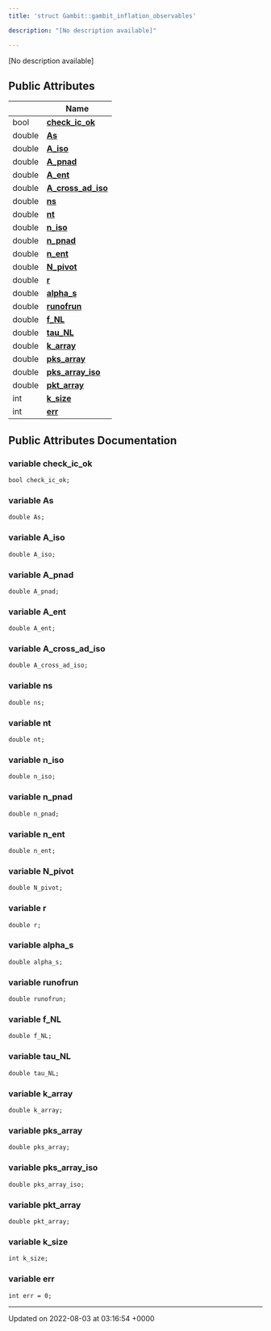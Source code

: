 ```yaml
---
title: 'struct Gambit::gambit_inflation_observables'

description: "[No description available]"

---
```









[No description available]

## Public Attributes

|                | Name           |
| -------------- | -------------- |
| bool | **[check_ic_ok](/documentation/code/gambit_sphinx/classes/structgambit_1_1gambit__inflation__observables/#variable-check-ic-ok)**  |
| double | **[As](/documentation/code/gambit_sphinx/classes/structgambit_1_1gambit__inflation__observables/#variable-as)**  |
| double | **[A_iso](/documentation/code/gambit_sphinx/classes/structgambit_1_1gambit__inflation__observables/#variable-a-iso)**  |
| double | **[A_pnad](/documentation/code/gambit_sphinx/classes/structgambit_1_1gambit__inflation__observables/#variable-a-pnad)**  |
| double | **[A_ent](/documentation/code/gambit_sphinx/classes/structgambit_1_1gambit__inflation__observables/#variable-a-ent)**  |
| double | **[A_cross_ad_iso](/documentation/code/gambit_sphinx/classes/structgambit_1_1gambit__inflation__observables/#variable-a-cross-ad-iso)**  |
| double | **[ns](/documentation/code/gambit_sphinx/classes/structgambit_1_1gambit__inflation__observables/#variable-ns)**  |
| double | **[nt](/documentation/code/gambit_sphinx/classes/structgambit_1_1gambit__inflation__observables/#variable-nt)**  |
| double | **[n_iso](/documentation/code/gambit_sphinx/classes/structgambit_1_1gambit__inflation__observables/#variable-n-iso)**  |
| double | **[n_pnad](/documentation/code/gambit_sphinx/classes/structgambit_1_1gambit__inflation__observables/#variable-n-pnad)**  |
| double | **[n_ent](/documentation/code/gambit_sphinx/classes/structgambit_1_1gambit__inflation__observables/#variable-n-ent)**  |
| double | **[N_pivot](/documentation/code/gambit_sphinx/classes/structgambit_1_1gambit__inflation__observables/#variable-n-pivot)**  |
| double | **[r](/documentation/code/gambit_sphinx/classes/structgambit_1_1gambit__inflation__observables/#variable-r)**  |
| double | **[alpha_s](/documentation/code/gambit_sphinx/classes/structgambit_1_1gambit__inflation__observables/#variable-alpha-s)**  |
| double | **[runofrun](/documentation/code/gambit_sphinx/classes/structgambit_1_1gambit__inflation__observables/#variable-runofrun)**  |
| double | **[f_NL](/documentation/code/gambit_sphinx/classes/structgambit_1_1gambit__inflation__observables/#variable-f-nl)**  |
| double | **[tau_NL](/documentation/code/gambit_sphinx/classes/structgambit_1_1gambit__inflation__observables/#variable-tau-nl)**  |
| double | **[k_array](/documentation/code/gambit_sphinx/classes/structgambit_1_1gambit__inflation__observables/#variable-k-array)**  |
| double | **[pks_array](/documentation/code/gambit_sphinx/classes/structgambit_1_1gambit__inflation__observables/#variable-pks-array)**  |
| double | **[pks_array_iso](/documentation/code/gambit_sphinx/classes/structgambit_1_1gambit__inflation__observables/#variable-pks-array-iso)**  |
| double | **[pkt_array](/documentation/code/gambit_sphinx/classes/structgambit_1_1gambit__inflation__observables/#variable-pkt-array)**  |
| int | **[k_size](/documentation/code/gambit_sphinx/classes/structgambit_1_1gambit__inflation__observables/#variable-k-size)**  |
| int | **[err](/documentation/code/gambit_sphinx/classes/structgambit_1_1gambit__inflation__observables/#variable-err)**  |

## Public Attributes Documentation

### variable check_ic_ok

```
bool check_ic_ok;
```


### variable As

```
double As;
```


### variable A_iso

```
double A_iso;
```


### variable A_pnad

```
double A_pnad;
```


### variable A_ent

```
double A_ent;
```


### variable A_cross_ad_iso

```
double A_cross_ad_iso;
```


### variable ns

```
double ns;
```


### variable nt

```
double nt;
```


### variable n_iso

```
double n_iso;
```


### variable n_pnad

```
double n_pnad;
```


### variable n_ent

```
double n_ent;
```


### variable N_pivot

```
double N_pivot;
```


### variable r

```
double r;
```


### variable alpha_s

```
double alpha_s;
```


### variable runofrun

```
double runofrun;
```


### variable f_NL

```
double f_NL;
```


### variable tau_NL

```
double tau_NL;
```


### variable k_array

```
double k_array;
```


### variable pks_array

```
double pks_array;
```


### variable pks_array_iso

```
double pks_array_iso;
```


### variable pkt_array

```
double pkt_array;
```


### variable k_size

```
int k_size;
```


### variable err

```
int err = 0;
```


-------------------------------

Updated on 2022-08-03 at 03:16:54 +0000